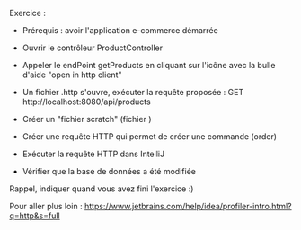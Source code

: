 
Exercice :

- Prérequis : avoir l'application e-commerce démarrée
- Ouvrir le contrôleur ProductController
- Appeler le endPoint getProducts en cliquant sur l'icône avec la bulle d'aide "open in http client"
- Un fichier .http s'ouvre, exécuter la requête proposée : GET http://localhost:8080/api/products

- Créer un "fichier scratch" (fichier )
- Créer une requête HTTP qui permet de créer une commande (order)
- Exécuter la requête HTTP dans IntelliJ
- Vérifier que la base de données a été modifiée


Rappel, indiquer quand vous avez fini l'exercice :)


Pour aller plus loin :
https://www.jetbrains.com/help/idea/profiler-intro.html?q=http&s=full
